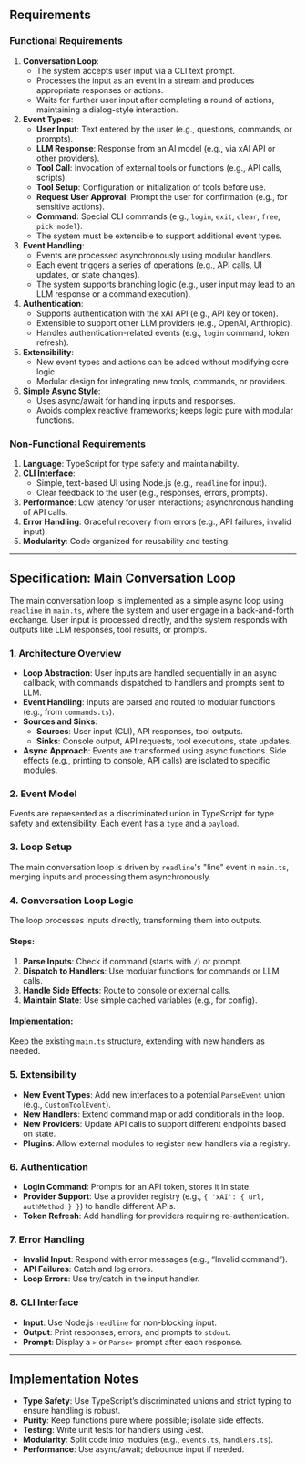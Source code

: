 ## Requirements

### Functional Requirements

1. **Conversation Loop**:
   - The system accepts user input via a CLI text prompt.
   - Processes the input as an event in a stream and produces appropriate responses or actions.
   - Waits for further user input after completing a round of actions, maintaining a dialog-style interaction.
2. **Event Types**:
   - **User Input**: Text entered by the user (e.g., questions, commands, or prompts).
   - **LLM Response**: Response from an AI model (e.g., via xAI API or other providers).
   - **Tool Call**: Invocation of external tools or functions (e.g., API calls, scripts).
   - **Tool Setup**: Configuration or initialization of tools before use.
   - **Request User Approval**: Prompt the user for confirmation (e.g., for sensitive actions).
   - **Command**: Special CLI commands (e.g., `login`, `exit`, `clear`, `free`, `pick model`).
   - The system must be extensible to support additional event types.
3. **Event Handling**:
   - Events are processed asynchronously using modular handlers.
   - Each event triggers a series of operations (e.g., API calls, UI updates, or state changes).
   - The system supports branching logic (e.g., user input may lead to an LLM response or a command execution).
4. **Authentication**:
   - Supports authentication with the xAI API (e.g., API key or token).
   - Extensible to support other LLM providers (e.g., OpenAI, Anthropic).
   - Handles authentication-related events (e.g., `login` command, token refresh).
5. **Extensibility**:
   - New event types and actions can be added without modifying core logic.
   - Modular design for integrating new tools, commands, or providers.
6. **Simple Async Style**:
   - Uses async/await for handling inputs and responses.
   - Avoids complex reactive frameworks; keeps logic pure with modular functions.

### Non-Functional Requirements

1. **Language**: TypeScript for type safety and maintainability.
2. **CLI Interface**:
   - Simple, text-based UI using Node.js (e.g., `readline` for input).
   - Clear feedback to the user (e.g., responses, errors, prompts).
3. **Performance**: Low latency for user interactions; asynchronous handling of API calls.
4. **Error Handling**: Graceful recovery from errors (e.g., API failures, invalid input).
5. **Modularity**: Code organized for reusability and testing.

---

## Specification: Main Conversation Loop

The main conversation loop is implemented as a simple async loop using `readline` in `main.ts`, where the system and user engage in a back-and-forth exchange. User input is processed directly, and the system responds with outputs like LLM responses, tool results, or prompts.

### 1. Architecture Overview

- **Loop Abstraction**: User inputs are handled sequentially in an async callback, with commands dispatched to handlers and prompts sent to LLM.
- **Event Handling**: Inputs are parsed and routed to modular functions (e.g., from `commands.ts`).
- **Sources and Sinks**:
  - **Sources**: User input (CLI), API responses, tool outputs.
  - **Sinks**: Console output, API requests, tool executions, state updates.
- **Async Approach**: Events are transformed using async functions. Side effects (e.g., printing to console, API calls) are isolated to specific modules.

### 2. Event Model

Events are represented as a discriminated union in TypeScript for type safety and extensibility. Each event has a `type` and a `payload`.

### 3. Loop Setup

The main conversation loop is driven by `readline`'s "line" event in `main.ts`, merging inputs and processing them asynchronously.

### 4. Conversation Loop Logic

The loop processes inputs directly, transforming them into outputs.

#### Steps:

1. **Parse Inputs**: Check if command (starts with `/`) or prompt.
2. **Dispatch to Handlers**: Use modular functions for commands or LLM calls.
3. **Handle Side Effects**: Route to console or external calls.
4. **Maintain State**: Use simple cached variables (e.g., for config).

#### Implementation:

Keep the existing `main.ts` structure, extending with new handlers as needed.

### 5. Extensibility

- **New Event Types**: Add new interfaces to a potential `ParseEvent` union (e.g., `CustomToolEvent`).
- **New Handlers**: Extend command map or add conditionals in the loop.
- **New Providers**: Update API calls to support different endpoints based on state.
- **Plugins**: Allow external modules to register new handlers via a registry.

### 6. Authentication

- **Login Command**: Prompts for an API token, stores it in state.
- **Provider Support**: Use a provider registry (e.g., `{ 'xAI': { url, authMethod } }`) to handle different APIs.
- **Token Refresh**: Add handling for providers requiring re-authentication.

### 7. Error Handling

- **Invalid Input**: Respond with error messages (e.g., “Invalid command”).
- **API Failures**: Catch and log errors.
- **Loop Errors**: Use try/catch in the input handler.

### 8. CLI Interface

- **Input**: Use Node.js `readline` for non-blocking input.
- **Output**: Print responses, errors, and prompts to `stdout`.
- **Prompt**: Display a `>` or `Parse>` prompt after each response.

---

## Implementation Notes

- **Type Safety**: Use TypeScript’s discriminated unions and strict typing to ensure handling is robust.
- **Purity**: Keep functions pure where possible; isolate side effects.
- **Testing**: Write unit tests for handlers using Jest.
- **Modularity**: Split code into modules (e.g., `events.ts`, `handlers.ts`).
- **Performance**: Use async/await; debounce input if needed.
